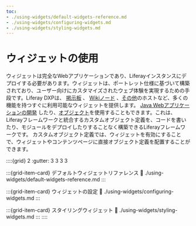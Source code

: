 ```yaml
---
toc:
- ./using-widgets/default-widgets-reference.md
- ./using-widgets/configuring-widgets.md
- ./using-widgets/styling-widgets.md
---
```

# ウィジェットの使用

ウィジェットは完全なWebアプリケーションであり、Liferayインスタンスにデプロイする必要があります。ウィジェットは、ポートレット仕様に基づいて構築されており、ユーザー向けにカスタマイズされたウェブ体験を実現するための手段です。Liferay DXPは、 [掲示板](https://learn.liferay.com/dxp/latest/ja/collaboration-and-social/message-boards.html) 、 [Wikiノード](https://learn.liferay.com/dxp/latest/ja/collaboration-and-social/wiki.html) 、[その他](./using-widgets/default-widgets-reference.md)のホストなど、多くの機能を持つすぐに利用可能なウィジェットを提供します。 [Java Webアプリケーションの開発](https://learn.liferay.com/dxp/latest/ja/building-applications/developing-a-java-web-application.html) したり、[オブジェクト](../../../building-applications/objects.md)を使用することもできます。これは、Liferayフレームワークと統合するカスタムオブジェクト定義を、コードを書いたり、モジュールをデプロイしたりすることなく構築できるLiferayフレームワークです。 カスタムオブジェクト定義では、ウィジェットを有効にすることで、ウィジェットやコンテンツページに直接オブジェクト定義を配置することができます。

::::{grid} 2
:gutter: 3 3 3 3

:::{grid-item-card} デフォルトウィジェットリファレンス
:link: ./using-widgets/default-widgets-reference.md
:::

:::{grid-item-card} ウィジェットの設定
:link: ./using-widgets/configuring-widgets.md
:::

:::{grid-item-card} スタイリングウィジェット
:link: ./using-widgets/styling-widgets.md
:::
::::
